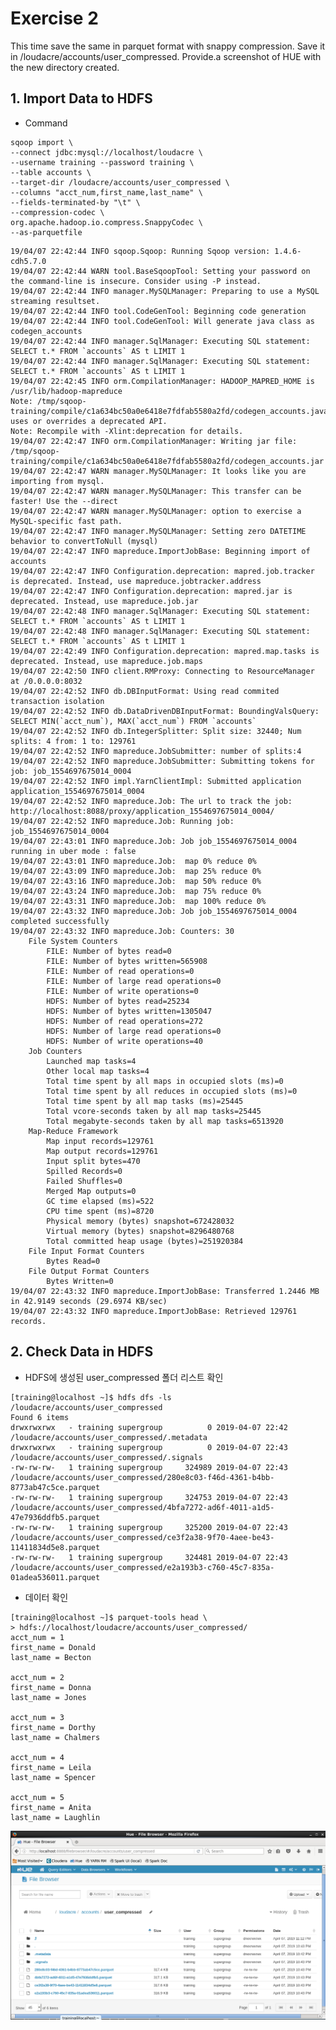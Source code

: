 # Exercise 2
This time save the same in parquet format with snappy compression. Save it in /loudacre/accounts/user_compressed. 
Provide.a screenshot of HUE with the new directory created.

## 1. Import Data to HDFS
- Command
<pre><code>sqoop import \
--connect jdbc:mysql://localhost/loudacre \
--username training --password training \
--table accounts \
--target-dir /loudacre/accounts/user_compressed \
--columns "acct_num,first_name,last_name" \
--fields-terminated-by "\t" \
--compression-codec \
org.apache.hadoop.io.compress.SnappyCodec \
--as-parquetfile</pre></code>

<pre><code>19/04/07 22:42:44 INFO sqoop.Sqoop: Running Sqoop version: 1.4.6-cdh5.7.0
19/04/07 22:42:44 WARN tool.BaseSqoopTool: Setting your password on the command-line is insecure. Consider using -P instead.
19/04/07 22:42:44 INFO manager.MySQLManager: Preparing to use a MySQL streaming resultset.
19/04/07 22:42:44 INFO tool.CodeGenTool: Beginning code generation
19/04/07 22:42:44 INFO tool.CodeGenTool: Will generate java class as codegen_accounts
19/04/07 22:42:44 INFO manager.SqlManager: Executing SQL statement: SELECT t.* FROM `accounts` AS t LIMIT 1
19/04/07 22:42:44 INFO manager.SqlManager: Executing SQL statement: SELECT t.* FROM `accounts` AS t LIMIT 1
19/04/07 22:42:45 INFO orm.CompilationManager: HADOOP_MAPRED_HOME is /usr/lib/hadoop-mapreduce
Note: /tmp/sqoop-training/compile/c1a634bc50a0e6418e7fdfab5580a2fd/codegen_accounts.java uses or overrides a deprecated API.
Note: Recompile with -Xlint:deprecation for details.
19/04/07 22:42:47 INFO orm.CompilationManager: Writing jar file: /tmp/sqoop-training/compile/c1a634bc50a0e6418e7fdfab5580a2fd/codegen_accounts.jar
19/04/07 22:42:47 WARN manager.MySQLManager: It looks like you are importing from mysql.
19/04/07 22:42:47 WARN manager.MySQLManager: This transfer can be faster! Use the --direct
19/04/07 22:42:47 WARN manager.MySQLManager: option to exercise a MySQL-specific fast path.
19/04/07 22:42:47 INFO manager.MySQLManager: Setting zero DATETIME behavior to convertToNull (mysql)
19/04/07 22:42:47 INFO mapreduce.ImportJobBase: Beginning import of accounts
19/04/07 22:42:47 INFO Configuration.deprecation: mapred.job.tracker is deprecated. Instead, use mapreduce.jobtracker.address
19/04/07 22:42:47 INFO Configuration.deprecation: mapred.jar is deprecated. Instead, use mapreduce.job.jar
19/04/07 22:42:48 INFO manager.SqlManager: Executing SQL statement: SELECT t.* FROM `accounts` AS t LIMIT 1
19/04/07 22:42:48 INFO manager.SqlManager: Executing SQL statement: SELECT t.* FROM `accounts` AS t LIMIT 1
19/04/07 22:42:49 INFO Configuration.deprecation: mapred.map.tasks is deprecated. Instead, use mapreduce.job.maps
19/04/07 22:42:50 INFO client.RMProxy: Connecting to ResourceManager at /0.0.0.0:8032
19/04/07 22:42:52 INFO db.DBInputFormat: Using read commited transaction isolation
19/04/07 22:42:52 INFO db.DataDrivenDBInputFormat: BoundingValsQuery: SELECT MIN(`acct_num`), MAX(`acct_num`) FROM `accounts`
19/04/07 22:42:52 INFO db.IntegerSplitter: Split size: 32440; Num splits: 4 from: 1 to: 129761
19/04/07 22:42:52 INFO mapreduce.JobSubmitter: number of splits:4
19/04/07 22:42:52 INFO mapreduce.JobSubmitter: Submitting tokens for job: job_1554697675014_0004
19/04/07 22:42:52 INFO impl.YarnClientImpl: Submitted application application_1554697675014_0004
19/04/07 22:42:52 INFO mapreduce.Job: The url to track the job: http://localhost:8088/proxy/application_1554697675014_0004/
19/04/07 22:42:52 INFO mapreduce.Job: Running job: job_1554697675014_0004
19/04/07 22:43:01 INFO mapreduce.Job: Job job_1554697675014_0004 running in uber mode : false
19/04/07 22:43:01 INFO mapreduce.Job:  map 0% reduce 0%
19/04/07 22:43:09 INFO mapreduce.Job:  map 25% reduce 0%
19/04/07 22:43:16 INFO mapreduce.Job:  map 50% reduce 0%
19/04/07 22:43:24 INFO mapreduce.Job:  map 75% reduce 0%
19/04/07 22:43:31 INFO mapreduce.Job:  map 100% reduce 0%
19/04/07 22:43:32 INFO mapreduce.Job: Job job_1554697675014_0004 completed successfully
19/04/07 22:43:32 INFO mapreduce.Job: Counters: 30
	File System Counters
		FILE: Number of bytes read=0
		FILE: Number of bytes written=565908
		FILE: Number of read operations=0
		FILE: Number of large read operations=0
		FILE: Number of write operations=0
		HDFS: Number of bytes read=25234
		HDFS: Number of bytes written=1305047
		HDFS: Number of read operations=272
		HDFS: Number of large read operations=0
		HDFS: Number of write operations=40
	Job Counters 
		Launched map tasks=4
		Other local map tasks=4
		Total time spent by all maps in occupied slots (ms)=0
		Total time spent by all reduces in occupied slots (ms)=0
		Total time spent by all map tasks (ms)=25445
		Total vcore-seconds taken by all map tasks=25445
		Total megabyte-seconds taken by all map tasks=6513920
	Map-Reduce Framework
		Map input records=129761
		Map output records=129761
		Input split bytes=470
		Spilled Records=0
		Failed Shuffles=0
		Merged Map outputs=0
		GC time elapsed (ms)=522
		CPU time spent (ms)=8720
		Physical memory (bytes) snapshot=672428032
		Virtual memory (bytes) snapshot=8296480768
		Total committed heap usage (bytes)=251920384
	File Input Format Counters 
		Bytes Read=0
	File Output Format Counters 
		Bytes Written=0
19/04/07 22:43:32 INFO mapreduce.ImportJobBase: Transferred 1.2446 MB in 42.9149 seconds (29.6974 KB/sec)
19/04/07 22:43:32 INFO mapreduce.ImportJobBase: Retrieved 129761 records.</pre></code>

## 2. Check Data in HDFS
- HDFS에 생성된 user_compressed 폴더 리스트 확인 
<pre><code>[training@localhost ~]$ hdfs dfs -ls /loudacre/accounts/user_compressed
Found 6 items
drwxrwxrwx   - training supergroup          0 2019-04-07 22:42 /loudacre/accounts/user_compressed/.metadata
drwxrwxrwx   - training supergroup          0 2019-04-07 22:43 /loudacre/accounts/user_compressed/.signals
-rw-rw-rw-   1 training supergroup     324989 2019-04-07 22:43 /loudacre/accounts/user_compressed/280e8c03-f46d-4361-b4bb-8773ab47c5ce.parquet
-rw-rw-rw-   1 training supergroup     324753 2019-04-07 22:43 /loudacre/accounts/user_compressed/4bfa7272-ad6f-4011-a1d5-47e7936ddfb5.parquet
-rw-rw-rw-   1 training supergroup     325200 2019-04-07 22:43 /loudacre/accounts/user_compressed/ce3f2a38-9f70-4aee-be43-11411834d5e8.parquet
-rw-rw-rw-   1 training supergroup     324481 2019-04-07 22:43 /loudacre/accounts/user_compressed/e2a193b3-c760-45c7-835a-01adea536011.parquet</pre></code>

- 데이터 확인
<pre><code>[training@localhost ~]$ parquet-tools head \
> hdfs://localhost/loudacre/accounts/user_compressed/
acct_num = 1
first_name = Donald
last_name = Becton

acct_num = 2
first_name = Donna
last_name = Jones

acct_num = 3
first_name = Dorthy
last_name = Chalmers

acct_num = 4
first_name = Leila
last_name = Spencer

acct_num = 5
first_name = Anita
last_name = Laughlin</pre></code>

![screenshot_20171221-151714](https://github.com/ssu993/data_ingest_sue/blob/master/Sqooq/Exercise2.PNG?raw=true)
